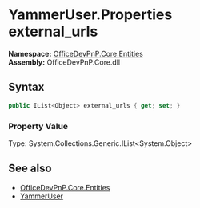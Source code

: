 # YammerUser.Properties external_urls
  

**Namespace:** [OfficeDevPnP.Core.Entities](OfficeDevPnP.Core.Entities.md)  
**Assembly:** OfficeDevPnP.Core.dll  
## Syntax
```C#
public IList<Object> external_urls { get; set; }
```

### Property Value
Type: System.Collections.Generic.IList<System.Object>  

## See also
- [OfficeDevPnP.Core.Entities](OfficeDevPnP.Core.Entities.md)
- [YammerUser](OfficeDevPnP.Core.Entities.YammerUser.md) 
